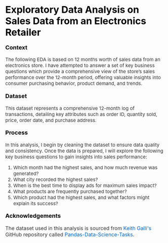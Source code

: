 # <span style="font-size: 30px; color: #000000; ; font-weight: bold;">Exploratory Data Analysis on Sales Data from an Electronics Retailer</span>

#### <span style="font-size: 18px; color: #000000; font-weight: bold;">Context</span>
<p style="font-size: 15px; color: #333333;">
    The following EDA is based on 12 months worth of sales data from an electronics store. I have attempted to answer a set of key business questions which provide a comprehensive view of the store’s sales performance over the 12-month period, offering valuable insights into consumer purchasing behavior, product demand, and trends. 
</p>

#### <span style="font-size: 18px; color: #000000; font-weight: bold;">Dataset</span>
<p style="font-size: 15px; color: #333333;">
    This dataset represents a comprehensive 12-month log of transactions, detailing key attributes such as order ID, quantity sold, price, order date, and purchase address.
</p>

#### <span style="font-size: 18px; color: #000000; font-weight: bold;">Process</span>
<p style="font-size: 15px; color: #333333;">
    In this analysis, I begin by cleaning the dataset to ensure data quality and consistency. Once the data is prepared, I will explore the following key business questions to gain insights into sales performance:
</p>
<ol style="font-size: 15px; color: #333333;">
    <li>Which month had the highest sales, and how much revenue was generated?</li>
    <li>What city recorded the highest sales?</li>
    <li>When is the best time to display ads for maximum sales impact?</li>
    <li>What products are frequently purchased together?</li>
    <li>Which product had the highest sales, and what factors might explain its success?</li>
</ol>

#### <span style="font-size: 18px; color: #000000; font-weight: bold;">Acknowledgements</span>
<p style="font-size: 16px; color: #333333;">
    The dataset used in this analysis is sourced from <a href="https://github.com/KeithGalli" target="_blank" style="color: #0066cc; text-decoration: none;">Keith Galli's</a> GitHub repository called <a href="https://github.com/KeithGalli/Pandas-Data-Science-Tasks" target="_blank" style="color: #0066cc; text-decoration: none;">Pandas-Data-Science-Tasks</a>.
</p>
